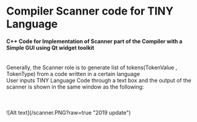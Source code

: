 # Compiler Scanner code for TINY Language
#### C++ Code for Implementation of Scanner part of the Compiler with a Simple GUI using Qt widget toolkit
<br/>
Generally, the Scanner role is to generate list of tokens(TokenValue , TokenType) from a code written in a certain language <br/>
User inputs TINY Language Code through a text box and the output of the scanner is shown in the same window as the following: <br/>
<br/><br/><br/>
![Alt text](/scanner.PNG?raw=true "2019 update")
